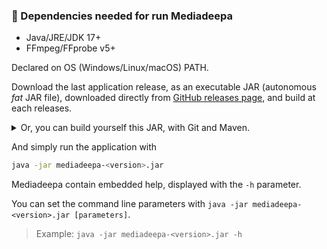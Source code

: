 ### 🔩 Dependencies needed for run Mediadeepa

  - Java/JRE/JDK 17+
  - FFmpeg/FFprobe v5+

Declared on OS (Windows/Linux/macOS) PATH.

Download the last application release, as an executable JAR (autonomous *fat* JAR file), downloaded directly from [GitHub releases page](https://github.com/mediaexmachina/mediadeepa/releases), and build at each releases.

<details>
<summary>Or, you can build yourself this JAR, with Git and Maven.</summary>

Run on Linux/WSL/macOS, after setup Git and Maven:

```bash
git clone https://github.com/mediaexmachina/mediadeepa.git
cd mediadeepa
mvn install -DskipTests
```

Build jar will be founded on `target` directory as `mediadeepa-<version>.jar`

</details>

And simply run the application with

```bash
java -jar mediadeepa-<version>.jar
```

Mediadeepa contain embedded help, displayed with the `-h` parameter.

You can set the command line parameters with `java -jar mediadeepa-<version>.jar [parameters]`.

> Example: `java -jar mediadeepa-<version>.jar -h`
